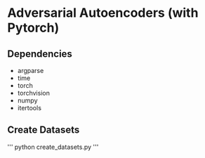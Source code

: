 # Adversarial Autoencoders (with Pytorch)

## Dependencies
* argparse
* time
* torch
* torchvision
* numpy
* itertools

## Create Datasets
''' 
python create_datasets.py
'''
